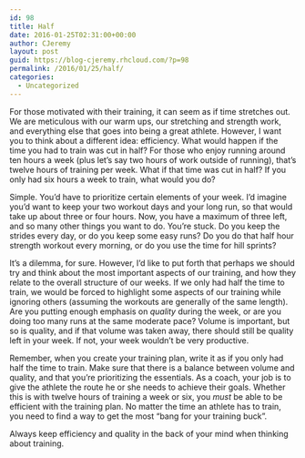 ```yaml
---
id: 98
title: Half
date: 2016-01-25T02:31:00+00:00
author: CJeremy
layout: post
guid: https://blog-cjeremy.rhcloud.com/?p=98
permalink: /2016/01/25/half/
categories:
  - Uncategorized
---
```

For those motivated with their training, it can seem as if time stretches out. We are meticulous with our warm ups, our stretching and strength work, and everything else that goes into being a great athlete. However, I want you to think about a different idea: efficiency. What would happen if the time you had to train was cut in half? For those who enjoy running around ten hours a week (plus let&#8217;s say two hours of work outside of running), that&#8217;s twelve hours of training per week. What if that time was cut in half? If you only had six hours a week to train, what would you do?

Simple. You&#8217;d have to prioritize certain elements of your week. I&#8217;d imagine you&#8217;d want to keep your two workout days and your long run, so that would take up about three or four hours. Now, you have a maximum of three left, and so many other things you want to do. You&#8217;re stuck. Do you keep the strides every day, or do you keep some easy runs? Do you do that half hour strength workout every morning, or do you use the time for hill sprints?

It&#8217;s a dilemma, for sure. However, I&#8217;d like to put forth that perhaps we should try and think about the most important aspects of our training, and how they relate to the overall structure of our weeks. If we only had half the time to train, we would be forced to highlight some aspects of our training while ignoring others (assuming the workouts are generally of the same length). Are you putting enough emphasis on _quality_ during the week, or are you doing too many runs at the same moderate pace? Volume is important, but so is quality, and if that volume was taken away, there should still be quality left in your week. If not, your week wouldn&#8217;t be very productive.

Remember, when you create your training plan, write it as if you only had half the time to train. Make sure that there is a balance between volume and quality, and that you&#8217;re prioritizing the essentials. As a coach, your job is to give the athlete the route he or she needs to achieve their goals. Whether this is with twelve hours of training a week or six, you _must_ be able to be efficient with the training plan. No matter the time an athlete has to train, you need to find a way to get the most &#8220;bang for your training buck&#8221;.

Always keep efficiency and quality in the back of your mind when thinking about training.